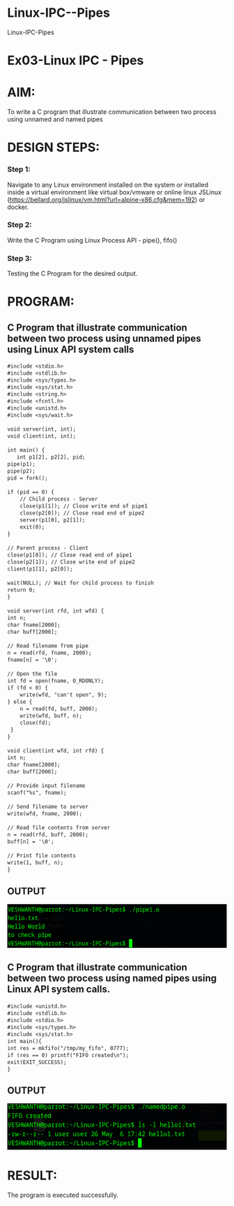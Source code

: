 # Linux-IPC--Pipes
Linux-IPC-Pipes


# Ex03-Linux IPC - Pipes

# AIM:
To write a C program that illustrate communication between two process using unnamed and named pipes

# DESIGN STEPS:

### Step 1:

Navigate to any Linux environment installed on the system or installed inside a virtual environment like virtual box/vmware or online linux JSLinux (https://bellard.org/jslinux/vm.html?url=alpine-x86.cfg&mem=192) or docker.

### Step 2:

Write the C Program using Linux Process API - pipe(), fifo()

### Step 3:

Testing the C Program for the desired output. 

# PROGRAM:

## C Program that illustrate communication between two process using unnamed pipes using Linux API system calls
       
    #include <stdio.h>
    #include <stdlib.h>
    #include <sys/types.h> 
    #include <sys/stat.h> 
    #include <string.h> 
    #include <fcntl.h> 
    #include <unistd.h>
    #include <sys/wait.h>

    void server(int, int); 
    void client(int, int); 

    int main() { 
       int p1[2], p2[2], pid; 
    pipe(p1); 
    pipe(p2); 
    pid = fork(); 

    if (pid == 0) { 
        // Child process - Server
        close(p1[1]); // Close write end of pipe1
        close(p2[0]); // Close read end of pipe2
        server(p1[0], p2[1]); 
        exit(0);
    } 

    // Parent process - Client
    close(p1[0]); // Close read end of pipe1
    close(p2[1]); // Close write end of pipe2
    client(p1[1], p2[0]); 
    
    wait(NULL); // Wait for child process to finish
    return 0; 
    } 

    void server(int rfd, int wfd) { 
    int n; 
    char fname[2000]; 
    char buff[2000];

    // Read filename from pipe
    n = read(rfd, fname, 2000);
    fname[n] = '\0';

    // Open the file
    int fd = open(fname, O_RDONLY);
    if (fd < 0) { 
        write(wfd, "can't open", 9); 
    } else { 
        n = read(fd, buff, 2000); 
        write(wfd, buff, n); 
        close(fd);
     } 
    }

    void client(int wfd, int rfd) {
    int n; 
    char fname[2000];
    char buff[2000];

    // Provide input filename
    scanf("%s", fname);

    // Send filename to server
    write(wfd, fname, 2000);

    // Read file contents from server
    n = read(rfd, buff, 2000);
    buff[n] = '\0';

    // Print file contents
    write(1, buff, n);
    }



## OUTPUT
![output](<Screenshot at 2025-05-06 18-01-14.png>)


## C Program that illustrate communication between two process using named pipes using Linux API system calls.

    #include <unistd.h>
    #include <stdlib.h>
    #include <stdio.h>
    #include <sys/types.h>
    #include <sys/stat.h>
    int main(){
    int res = mkfifo("/tmp/my_fifo", 0777);
    if (res == 0) printf("FIFO created\n");
    exit(EXIT_SUCCESS);
    }









## OUTPUT
![output](<Screenshot at 2025-05-06 17-54-55.png>)

# RESULT:
The program is executed successfully.
